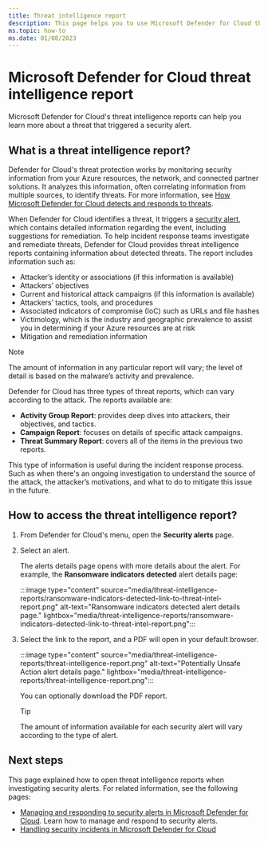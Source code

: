 ```yaml
---
title: Threat intelligence report
description: This page helps you to use Microsoft Defender for Cloud threat intelligence reports during an investigation to find more information about security alerts
ms.topic: how-to
ms.date: 01/08/2023
---
```


# Microsoft Defender for Cloud threat intelligence report

Microsoft Defender for Cloud's threat intelligence reports can help you learn more about a threat that triggered a security alert.

## What is a threat intelligence report?

Defender for Cloud's threat protection works by monitoring security information from your Azure resources, the network, and connected partner solutions. It analyzes this information, often correlating information from multiple sources, to identify threats. For more information, see [How Microsoft Defender for Cloud detects and responds to threats](alerts-overview.md#detect-threats).

When Defender for Cloud identifies a threat, it triggers a [security alert](managing-and-responding-alerts.yml), which contains detailed information regarding the event, including suggestions for remediation. To help incident response teams investigate and remediate threats, Defender for Cloud provides threat intelligence reports containing information about detected threats. The report includes information such as:

* Attacker’s identity or associations (if this information is available)
* Attackers’ objectives
* Current and historical attack campaigns (if this information is available)
* Attackers’ tactics, tools, and procedures
* Associated indicators of compromise (IoC) such as URLs and file hashes
* Victimology, which is the industry and geographic prevalence to assist you in determining if your Azure resources are at risk
* Mitigation and remediation information

> [!NOTE]
> The amount of information in any particular report will vary; the level of detail is based on the malware’s activity and prevalence.

Defender for Cloud has three types of threat reports, which can vary according to the attack. The reports available are:

* **Activity Group Report**: provides deep dives into attackers, their objectives, and tactics.
* **Campaign Report**: focuses on details of specific attack campaigns.
* **Threat Summary Report**: covers all of the items in the previous two reports.

This type of information is useful during the incident response process. Such as when there's an ongoing investigation to understand the source of the attack, the attacker’s motivations, and what to do to mitigate this issue in the future.

## How to access the threat intelligence report?

1. From Defender for Cloud's menu, open the **Security alerts** page.
1. Select an alert.

    The alerts details page opens with more details about the alert. For example, the **Ransomware indicators detected** alert details page:

    :::image type="content" source="media/threat-intelligence-reports/ransomware-indicators-detected-link-to-threat-intel-report.png" alt-text="Ransomware indicators detected alert details page." lightbox="media/threat-intelligence-reports/ransomware-indicators-detected-link-to-threat-intel-report.png":::

1. Select the link to the report, and a PDF will open in your default browser.

    :::image type="content" source="media/threat-intelligence-reports/threat-intelligence-report.png" alt-text="Potentially Unsafe Action alert details page." lightbox="media/threat-intelligence-reports/threat-intelligence-report.png":::

    You can optionally download the PDF report.

    >[!TIP]
    > The amount of information available for each security alert will vary according to the type of alert.

## Next steps

This page explained how to open threat intelligence reports when investigating security alerts. For related information, see the following pages:

* [Managing and responding to security alerts in Microsoft Defender for Cloud](managing-and-responding-alerts.yml). Learn how to manage and respond to security alerts.
* [Handling security incidents in Microsoft Defender for Cloud](incidents.md)
